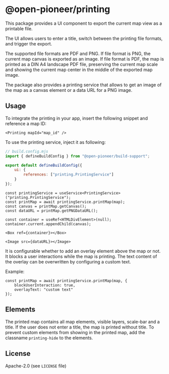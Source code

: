 # @open-pioneer/printing

This package provides a UI component to export the current map view as a printable file.

The UI allows users to enter a title, switch between the printing file formats, and trigger the export.

The supported file formats are PDF and PNG.
If file format is PNG, the current map canvas is exported as an image.
If file format is PDF, the map is printed as a DIN A4 landscape PDF file, preserving the current map scale and showing the current map center in the middle of the exported map image.

The package also provides a printing service that allows to get an image of the map as a canvas element or a data URL for a PNG image.

## Usage

To integrate the printing in your app, insert the following snippet and reference a map ID:

```tsx
<Printing mapId="map_id" />
```

To use the printing service, inject it as following:

```js
// build.config.mjs
import { defineBuildConfig } from "@open-pioneer/build-support";

export default defineBuildConfig({
    ui: {
        references: ["printing.PrintingService"]
    }
});
```

```tsx
const printingService = useService<PrintingService>("printing.PrintingService");
const printMap = await printingService.printMap(map);
const canvas = printMap.getCanvas();
const dataURL = printMap.getPNGDataURL();

const container = useRef<HTMLDivElement>(null);
container.current.appendChild(canvas);

<Box ref={container}></Box>

<Image src={dataURL}></Image>
```

It is configurable whether to add an overlay element above the map or not. It blocks a user interactions while the map is printing. The text content of the overlay can be overwritten by configuring a custom text.

Example:

```tsx
const printMap = await printingService.printMap(map, {
    blockUserInteraction: true,
    overlayText: "custom text"
});
```

## Elements

The printed map contains all map elements, visible layers, scale-bar and a title. If the user does not enter a title, the map is printed without title.
To prevent custom elements from showing in the printed map, add the classname `printing-hide` to the elements.

## License

Apache-2.0 (see `LICENSE` file)
